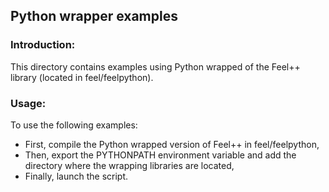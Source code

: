 ## Python wrapper examples

### Introduction:

This directory contains examples using Python wrapped of the Feel++ library (located in feel/feelpython).

### Usage: 

To use the following examples: 
- First, compile the Python wrapped version of Feel++ in feel/feelpython,
- Then, export the PYTHONPATH environment variable and add the directory where the wrapping libraries are located,
- Finally, launch the script.
